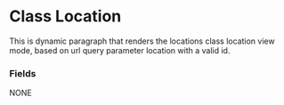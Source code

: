 # Class Location

This is dynamic paragraph that renders the locations class location view mode, based on url query parameter location with a valid id.

### Fields
NONE
